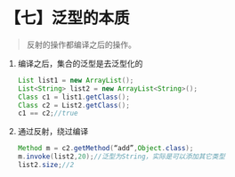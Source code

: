 # 【七】泛型的本质

> 反射的操作都编译之后的操作。



1. 编译之后，集合的泛型是去泛型化的

   ```java
   List list1 = new ArrayList();
   List<String> list2 = new ArrayList<String>();
   Class c1 = list1.getClass();
   Class c2 = List2.getClass();
   c1 == c2;//true
   ```

2. 通过反射，绕过编译

   ```java
   Method m = c2.getMethod(“add”,Object.class);
   m.invoke(list2,20);//泛型为String，实际是可以添加其它类型
   list2.size;//2
   ```

   

